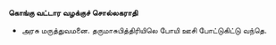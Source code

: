 **கொங்கு வட்டார வழக்குச் சொல்லகராதி**
- அரசு மருத்துவமனை. தருமாசுபித்திரியிலெ போயி ஊசி போட்டுகிட்டு வந்தெ.

